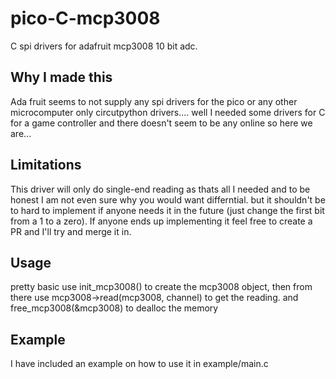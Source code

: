 # pico-C-mcp3008

C spi drivers for adafruit mcp3008 10 bit adc.

## Why I made this
Ada fruit seems to not supply any spi drivers for the pico or any other microcomputer
only circutpython drivers.... well I needed some drivers for C for a game controller 
and there doesn't seem to be any online so here we are... 

## Limitations
This driver will only do single-end reading as thats all I needed and to be honest
I am not even sure why you would want differntial. but it shouldn't be to hard to implement
if anyone needs it in the future (just change the first bit from a 1 to a zero). If anyone
ends up implementing it feel free to create a PR and I'll try and merge it in.

## Usage
pretty basic use init_mcp3008() to create the mcp3008 object, then from there use
mcp3008->read(mcp3008, channel) to get the reading. and free_mcp3008(&mcp3008) to dealloc
the memory

## Example
I have included an example on how to use it in example/main.c
